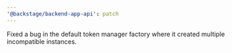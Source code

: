 ```yaml
---
'@backstage/backend-app-api': patch
---
```


Fixed a bug in the default token manager factory where it created multiple incompatible instances.
